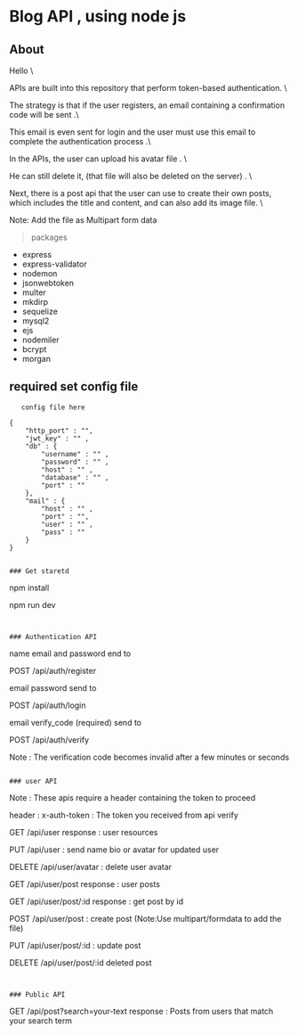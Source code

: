 # Blog API  , using node js 


## About 
Hello \

APIs are built into this repository that perform token-based authentication. \

The strategy is that if the user registers, an email containing a confirmation code will be sent .\

This email is even sent for login and the user must use this email to complete the authentication process .\

In the APIs, the user can upload his avatar file . \

He can still delete it, (that file will also be deleted on the server) . \



Next, there is a post api that the user can use to create their own posts, which includes the title and content, and can also add its image file. \

Note: Add the file as
Multipart form data


>packages
- express
- express-validator 
- nodemon 
- jsonwebtoken
- multer
- mkdirp 
- sequelize
- mysql2
- ejs
- nodemiler
- bcrypt
- morgan 


## required set config file 

```
   config file here 

{
    "http_port" : "",
    "jwt_key" : "" ,
    "db" : {
        "username" : "" , 
        "password" : "" ,
        "host" : "" ,
        "database" : "" ,
        "port" : ""
    },
    "mail" : {
        "host" : "" ,
        "port" : "", 
        "user" : "" , 
        "pass" : ""
    }
}


### Get staretd 

```
npm install 

npm run dev 

```


### Authentication API 

```

name email and password end to 

POST /api/auth/register 




email password send to

POST /api/auth/login




email verify_code (required) send to

POST /api/auth/verify 


Note : The verification code becomes invalid after a few minutes or seconds


```

### user API 

```
Note : These apis require a header containing the token to proceed 

header :
x-auth-token : The token you received from api verify





GET /api/user  response : user resources 

PUT /api/user  : send name bio or avatar for updated user

DELETE /api/user/avatar  : delete user avatar

GET /api/user/post  response : user posts 

GET /api/user/post/:id  response : get post by id

POST /api/user/post  : create post (Note:Use multipart/formdata to add the file)

PUT /api/user/post/:id : update post 

DELETE /api/user/post/:id deleted post 

```


### Public API  

```

GET /api/post?search=your-text  response : Posts from users that match your search term


```